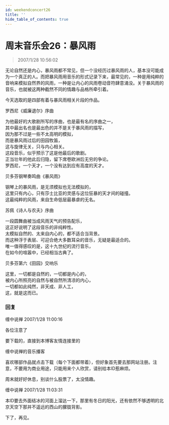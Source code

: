 ```yaml
---
id: weekendconcert26
title: ''
hide_table_of_contents: true
---
```


# 周末音乐会26：暴风雨

> 2007/1/28 10:56:02

无论自然还是内心，暴风雨都不常见，但一个没经历过暴风雨的人，基本没可能成为一个真正的人。而把暴风雨用音乐的形式记录下来，最常见的，一种是用纯粹的音响来模拟自然界的风雨，一种是让内心的风雨卷动音符肆意涌没。关于暴风雨的音乐，也就被这两种截然不同的情趣与品格所牵引着。
 
今天选取的是四部有着与暴风雨相关片段的作品。

<div style={{flineHeight: '180%', textAlign: 'center'}}>

<div style={{color: '#FF0000', fontWeight: '500', marginBottom: '10px'}}>罗西尼《威廉退尔》序曲</div>
 
为他最好的大歌剧所写的序曲，也是最有名的序曲之一，<br/>
其中最出名也是最出色的并不是关于暴风雨的描写，<br/>
因为那不过是一些不太高明的模拟，<br/>
而是暴风雨过后的田园牧笛，<br/>
这与旋律无关，只与内心相关。<br/>
这段音乐，似乎预示了这是他最后的歌剧。<br/>
正当壮年的他此后归隐，留下席卷欧洲后无穷的争论。<br/>
罗西尼，一个天才，一个没有达到应有高度的天才。
 
<div style={{color: '#FF0000', fontWeight: '500', marginTop: '10px', marginBottom: '10px'}}>贝多芬钢琴奏鸣曲《暴风雨》</div>
 
钢琴上的暴风雨，是无须模拟也无法模拟的，<br/>
这里只有内心，只有莎士比亚的灵感与这位狂暴的天才间的碰撞。<br/>
这最纯粹的风雨，来自生命低层最暴虐的无名。
 
<div style={{color: '#FF0000', fontWeight: '500', marginTop: '10px', marginBottom: '10px'}}>苏佩《诗人与农夫》序曲</div>
 
一段圆舞曲被当成风雨天气的预告配乐，<br/>
这正好说明了这段音乐的非纯粹性。<br/>
太模拟自然的、太来自内心的，都不适合当背景。<br/>
而这种浮于表层、可迎合绝大多数耳朵的音乐，无疑是最适合的。<br/>
唯一值得感叹的是，这十九世纪的流行音乐，<br/>
在如今的喧嚣中，已经相当古典了。
 
<div style={{color: '#FF0000', fontWeight: '500', marginTop: '10px', marginBottom: '10px'}}>贝多芬第六《田园》交响乐</div>
 
这里，一切都是自然的，一切都是内心的，<br/>
被内心所照亮的自然与被自然所清凉的内心，<br/>
一切都如此纯然，非天成、非人工，<br/>
这，就是这而已。

</div>

### 回复

<div class='blog-comment'>
<span class='blog-comment-chan'>缠中说禅</span> 2007/1/28 11:00:16<br/>

各位注意了
 
要下载的，直接到本博客友情连接里的
 
缠中说禅的音乐播客 
 

喜欢哪部作品就点击下载（每个下面都带着），但好象首先要去那网站注册。注意，不要用为商业用途，只能用来个人欣赏，请别给本ID惹麻烦。


周末就好好休息，别谈什么股票了，太没情趣。
</div>

<div class='blog-comment'>
<span class='blog-comment-chan'>缠中说禅</span> 2007/1/28 11:03:31<br/>

本ID要去外面结冰的河面上溜达一下，那里有冬日的阳光，还有依然不够透明的北京天空下那并不遥远的西山的朦胧背影。

下了，再见。
</div>